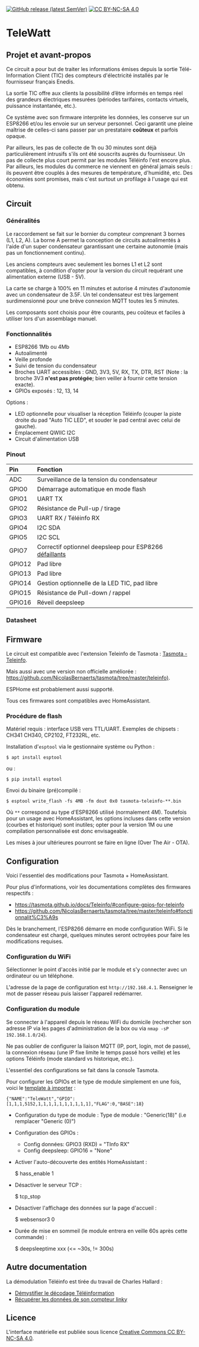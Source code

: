 [![GitHub release (latest SemVer)](https://img.shields.io/github/v/release/ysard/telewatt)](https://github.com/ysard/telewatt/releases/latest/)
[![CC BY-NC-SA 4.0][cc-by-nc-sa-shield]][cc-by-nc-sa]

# TeleWatt

## Projet et avant-propos

Ce circuit a pour but de traiter les informations émises depuis
la sortie Télé-Information Client (TIC) des compteurs
d'électricité installés par le fournisseur français Enedis.

La sortie TIC offre aux clients la possibilité d’être informés en temps réel
des grandeurs électriques mesurées (périodes tarifaires, contacts virtuels,
puissance instantanée, etc.).

Ce système avec son firmware interprète les données, les conserve sur un ESP8266
et/ou les envoie sur un serveur personnel. Ceci garantit une pleine maîtrise
de celles-ci sans passer par un prestataire **coûteux** et parfois opaque.


Par ailleurs, les pas de collecte de 1h ou 30 minutes sont déjà particulièrement
intrusifs s'ils ont été souscrits auprès du fournisseur.
Un pas de collecte plus court permit par les modules Téléinfo l'est encore plus.
Par ailleurs, les modules du commerce ne viennent en général jamais seuls :
ils peuvent être couplés à des mesures de température, d'humidité, etc.
Des économies sont promises, mais c'est surtout un profilage à l'usage qui est obtenu.


## Circuit

### Généralités

Le raccordement se fait sur le bornier du compteur comprenant 3 bornes (L1, L2, A).
La borne A permet la conception de circuits autoalimentés à l'aide d'un
super condensateur garantissant une certaine autonomie (mais pas un fonctionnement continu).

Les anciens compteurs avec seulement les bornes L1 et L2 sont compatibles,
à condition d'opter pour la version du circuit requérant une alimentation externe (USB - 5V).

La carte se charge à 100% en 11 minutes et autorise 4 minutes d'autonomie
avec un condensateur de 3.5F.
Un tel condensateur est très largement surdimensionné pour une brève
connexion MQTT toutes les 5 minutes.

Les composants sont choisis pour être courants, peu coûteux et faciles
à utiliser lors d'un assemblage manuel.

### Fonctionnalités

- ESP8266 1Mb ou 4Mb
- Autoalimenté
- Veille profonde
- Suivi de tension du condensateur
- Broches UART accessibles : GND, 3V3, 5V, RX, TX, DTR, RST
(Note : la broche 3V3 **n'est pas protégée**; bien veiller à fournir cette tension exacte).
- GPIOs exposés : 12, 13, 14

Options :

- LED optionnelle pour visualiser la réception Téléinfo
(couper la piste droite du pad "Auto TIC LED", et souder le pad central avec celui de gauche).
- Emplacement QWIIC I2C
- Circuit d'alimentation USB


### Pinout

Pin     | Fonction
|:--- |:--- |
ADC     | Surveillance de la tension du condensateur
GPIO0   | Démarrage automatique en mode flash
GPIO1   | UART TX
GPIO2   | Résistance de Pull-up / tirage
GPIO3   | UART RX / Téléinfo RX
GPIO4   | I2C SDA
GPIO5   | I2C SCL
GPIO7   | Correctif optionnel deepsleep pour ESP8266 [défaillants](https://github.com/esp8266/Arduino/issues/6007)
GPIO12  | Pad libre
GPIO13  | Pad libre
GPIO14  | Gestion optionnelle de la LED TIC, pad libre
GPIO15  | Résistance de Pull-down / rappel
GPIO16  | Réveil deepsleep


### Datasheet

## Firmware

Le circuit est compatible avec l'extension Teleinfo de Tasmota :
[Tasmota - Teleinfo](https://tasmota.github.io/docs/Teleinfo/).

Mais aussi avec une version non officielle améliorée :
<https://github.com/NicolasBernaerts/tasmota/tree/master/teleinfo)>.

ESPHome est probablement aussi supporté.

Tous ces firmwares sont compatibles avec HomeAssistant.

### Procédure de flash

Matériel requis : interface USB vers TTL/UART.
Exemples de chipsets : CH341 CH340, CP2102, FT232RL, etc.

Installation d'`esptool` via le gestionnaire système ou Python :

    $ apt install esptool

ou :

    $ pip install esptool

Envoi du binaire (pré)compilé :

    $ esptool write_flash -fs 4MB -fm dout 0x0 tasmota-teleinfo-**.bin

Où `**` correspond au type d'ESP8266 utilisé (normalement 4M).
Toutefois pour un usage avec HomeAssistant, les options incluses dans cette version
(courbes et historique) sont inutiles; opter pour la version 1M
ou une compilation personnalisée est donc envisageable.

Les mises à jour ultérieures pourront se faire en ligne (Over The Air - OTA).


## Configuration

Voici l'essentiel des modifications pour Tasmota + HomeAssistant.

Pour plus d'informations, voir les documentations complètes des firmwares respectifs :

- https://tasmota.github.io/docs/Teleinfo/#configure-gpios-for-teleinfo
- https://github.com/NicolasBernaerts/tasmota/tree/master/teleinfo#fonctionnalit%C3%A9s


Dès le branchement, l'ESP8266 démarre en mode configuration WiFi.
Si le condensateur est chargé, quelques minutes seront octroyées
pour faire les modifications requises.

### Configuration du WiFi

Sélectionner le point d'accès initié par le module et s'y connecter avec
un ordinateur ou un téléphone.

L'adresse de la page de configuration est `http://192.168.4.1`.
Renseigner le mot de passer réseau puis laisser l'appareil redémarrer.


### Configuration du module

Se connecter à l'appareil depuis le réseau WiFi du domicile
(rechercher son  adresse IP via les pages d'administration de la box
ou via `nmap -sP 192.168.1.0/24`).

Ne pas oublier de configurer la liaison MQTT (IP, port, login, mot de passe),
la connexion réseau (une IP fixe limite le temps passé hors veille)
et les options Téléinfo (mode standard vs historique, etc.).

L'essentiel des configurations se fait dans la console Tasmota.

Pour configurer les GPIOs et le type de module simplement en une fois, voici le
[template à importer](https://tasmota.github.io/docs/Templates/#importing-templates) :

    {"NAME":"TeleWatt","GPIO":[1,1,1,5152,1,1,1,1,1,1,1,1,1,1],"FLAG":0,"BASE":18}


- Configuration du type de module :
Type de module : "Generic(18)" (i.e remplacer "Generic (0)")

- Configuration des GPIOs :

    - Config données: GPIO3 (RXD) = "TInfo RX"
    - Config deepsleep: GPIO16 = "None"

- Activer l'auto-découverte des entités HomeAssistant :

    $ hass_enable 1

- Désactiver le serveur TCP :

    $ tcp_stop

- Désactiver l'affichage des données sur la page d'accueil :

    $ websensor3 0

- Durée de mise en sommeil (le module entrera en veille 60s après cette commande) :

    $ deepsleeptime xxx   (<= ~30s, != 300s)


## Autre documentation

La démodulation Téléinfo est tirée du travail de Charles Hallard :

- [Démystifier le décodage Téléinformation](http://hallard.me/demystifier-la-teleinfo/)
- [Récupérer les données de son compteur linky](https://miniprojets.net/index.php/2019/06/28/recuperer-les-donnees-de-son-compteur-linky/)


## Licence

L'interface matérielle est publiée sous licence [Creative Commons CC BY-NC-SA 4.0][cc-by-nc-sa].

[cc-by-nc-sa]: http://creativecommons.org/licenses/by-nc-sa/4.0/
[cc-by-nc-sa-image]: https://licensebuttons.net/l/by-nc-sa/4.0/88x31.png
[cc-by-nc-sa-shield]: https://img.shields.io/badge/License-CC%20BY--NC--SA%204.0-lightgrey.svg
